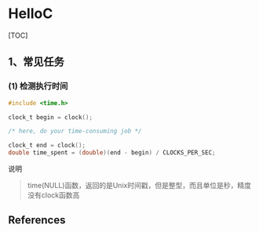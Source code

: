 # HelloC
[TOC]

## 1、常见任务

### (1) 检测执行时间

```c
#include <time.h>

clock_t begin = clock();

/* here, do your time-consuming job */

clock_t end = clock();
double time_spent = (double)(end - begin) / CLOCKS_PER_SEC;
```

说明

> time(NULL)函数，返回的是Unix时间戳，但是整型，而且单位是秒，精度没有clock函数高



## References

[^1]:https://stackoverflow.com/a/5249150



